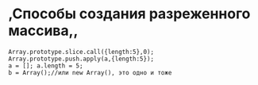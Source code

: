 # ,Способы создания разреженного массива,,

    Array.prototype.slice.call({length:5},0);  
    Array.prototype.push.apply(a,{length:5});  
    a = []; a.length = 5;  
    b = Array();//или new Array(), это одно и тоже